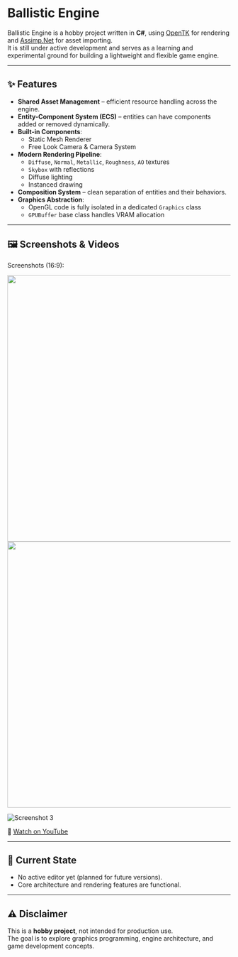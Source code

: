 # Ballistic Engine

Ballistic Engine is a hobby project written in **C#**, using [OpenTK](https://opentk.net/) for rendering and [Assimp.Net](https://github.com/assimp/assimp-net) for asset importing.  
It is still under active development and serves as a learning and experimental ground for building a lightweight and flexible game engine.

---

## ✨ Features

- **Shared Asset Management** – efficient resource handling across the engine.
- **Entity-Component System (ECS)** – entities can have components added or removed dynamically.
- **Built-in Components**:
  - Static Mesh Renderer
  - Free Look Camera & Camera System
- **Modern Rendering Pipeline**:
  - `Diffuse`, `Normal`, `Metallic`, `Roughness`, `AO` textures
  - `Skybox` with reflections
  - Diffuse lighting
  - Instanced drawing
- **Composition System** – clean separation of entities and their behaviors.
- **Graphics Abstraction**:
  - OpenGL code is fully isolated in a dedicated `Graphics` class
  - `GPUBuffer` base class handles VRAM allocation

---

## 🖼️ Screenshots & Videos

Screenshots (16:9):

<img src="https://github.com/user-attachments/assets/b0a6f0ff-ceb6-424b-92cb-0abdaebef505" width="600" />
<img src="https://github.com/user-attachments/assets/ee589419-5371-4b64-a08b-a24ffeb6cb74" width="600" />

![Screenshot 3](https://github.com/user-attachments/assets/816fb1af-331c-4cb8-96e8-f26593459c94)

🎥 [Watch on YouTube](https://www.youtube.com/watch?v=6uzjT07534k)

---

## 📌 Current State

- No active editor yet (planned for future versions).
- Core architecture and rendering features are functional.

---

## ⚠️ Disclaimer

This is a **hobby project**, not intended for production use.  
The goal is to explore graphics programming, engine architecture, and game development concepts.
